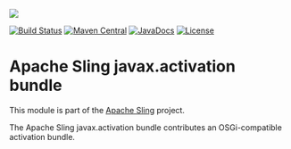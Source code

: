 [<img src="http://sling.apache.org/res/logos/sling.png"/>](http://sling.apache.org)

 [![Build Status](https://builds.apache.org/buildStatus/icon?job=sling-org-apache-sling-javax-activation-1.8)](https://builds.apache.org/view/S-Z/view/Sling/job/sling-org-apache-sling-javax-activation-1.8) [![Maven Central](https://maven-badges.herokuapp.com/maven-central/org.apache.sling/org.apache.sling.javax.activation/badge.svg)](http://search.maven.org/#search%7Cga%7C1%7Cg%3A%22org.apache.sling%22%20a%3A%22org.apache.sling.javax.activation%22) [![JavaDocs](https://www.javadoc.io/badge/org.apache.sling/org.apache.sling.javax.activation.svg)](https://www.javadoc.io/doc/org.apache.sling/org.apache.sling.javax.activation) [![License](https://img.shields.io/badge/License-Apache%202.0-blue.svg)](https://www.apache.org/licenses/LICENSE-2.0)

# Apache Sling javax.activation bundle

This module is part of the [Apache Sling](https://sling.apache.org) project.

The Apache Sling javax.activation bundle contributes an OSGi-compatible activation bundle.
